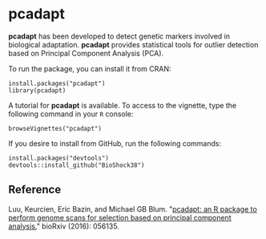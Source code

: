# pcadapt
**pcadapt** has been developed to detect genetic markers involved in biological adaptation. **pcadapt** provides statistical tools for outlier detection based on Principal Component Analysis (PCA).

To run the package, you can install it from CRAN:

```
install.packages("pcadapt")
library(pcadapt)
```

A tutorial for **pcadapt** is available. To access to the vignette, type the following command in your `R` console:

```
browseVignettes("pcadapt")
```

If you desire to install from GitHub, run the following commands:

```
install.packages("devtools")
devtools::install_github("BioShock38")
```


## Reference

Luu, Keurcien, Eric Bazin, and Michael GB Blum. "[pcadapt: an R package to perform genome scans for selection based on principal component analysis.](http://biorxiv.org/content/early/2016/05/30/056135.abstract)" bioRxiv (2016): 056135.

